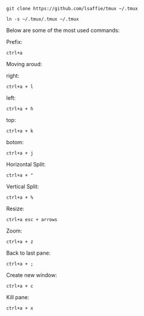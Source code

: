 
`git clone https://github.com/lsaffie/tmux ~/.tmux`

`ln -s ~/.tmux/.tmux ~/.tmux`


Below are some of the most used commands:

Prefix:
<pre><code>ctrl+a</code></pre>

Moving aroud:

right:
<pre><code>ctrl+a + l</code></pre>

left:
<pre><code>ctrl+a + h</code></pre>


top:
<pre><code>ctrl+a + k</code></pre>


botom:
<pre><code>ctrl+a + j</code></pre>


Horizontal Split:
<pre><code>ctrl+a + " </code></pre>

Vertical Split:
<pre><code>ctrl+a + % </code></pre>

Resize:
<pre><code>ctrl+a esc + arrows </code></pre>

Zoom:
<pre><code>ctrl+a + z</code></pre>

Back to last pane:
<pre><code>ctrl+a + ;</code></pre>

Create new window:
<pre><code>ctrl+a + c</code></pre>

Kill pane:
<pre><code>ctrl+a + x</code></pre>
